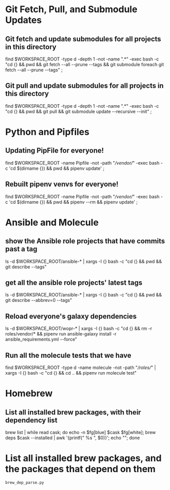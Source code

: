 # Git Fetch, Pull, and Submodule Updates
## Git fetch and update submodules for all projects in this directory
find $WORKSPACE_ROOT -type d -depth 1 -not -name ".*" -exec bash -c "cd {} && pwd && git fetch --all --prune --tags && git submodule foreach git fetch --all --prune --tags" \;

## Git pull and update submodules for all projects in this directory
find $WORKSPACE_ROOT -type d -depth 1 -not -name ".*" -exec bash -c "cd {} && pwd && git pull && git submodule update --recursive --init" \;


# Python and Pipfiles
## Updating PipFile for everyone!
find $WORKSPACE_ROOT -name Pipfile -not -path "*/vendor/*" -exec bash -c 'cd $(dirname {}) && pwd && pipenv update' \;

## Rebuilt pipenv venvs for everyone!
find $WORKSPACE_ROOT -name Pipfile -not -path "*/vendor/*" -exec bash -c 'cd $(dirname {}) && pwd && pipenv --rm && pipenv update' \;


# Ansible and Molecule
## show the Ansible role projects that have commits past a tag
ls -d $WORKSPACE_ROOT/ansible-* | xargs -I {} bash -c "cd {} && pwd && git describe --tags"

## get all the ansible role projects' latest tags
ls -d $WORKSPACE_ROOT/ansible-* | xargs -I {} bash -c "cd {} && pwd && git describe --abbrev=0 --tags"

## Reload everyone's galaxy dependencies
ls -d $WORKSPACE_ROOT/wopr-* | xargs -I {} bash -c "cd {} && rm -r roles/vendor/* && pipenv run ansible-galaxy install -r ansible_requirements.yml --force"

## Run all the molecule tests that we have
find $WORKSPACE_ROOT -type d -name molecule -not -path "*/roles/*" | xargs -I {} bash -c "cd {} && cd .. && pipenv run molecule test"


# Homebrew
## List all installed brew packages, with their dependency list
brew list | while read cask; do echo -n $fg[blue] $cask $fg[white]; brew deps $cask --installed | awk '{printf(" %s ", $0)}'; echo ""; done

# List all installed brew packages, and the packages that depend on them
`brew_dep_parse.py`
